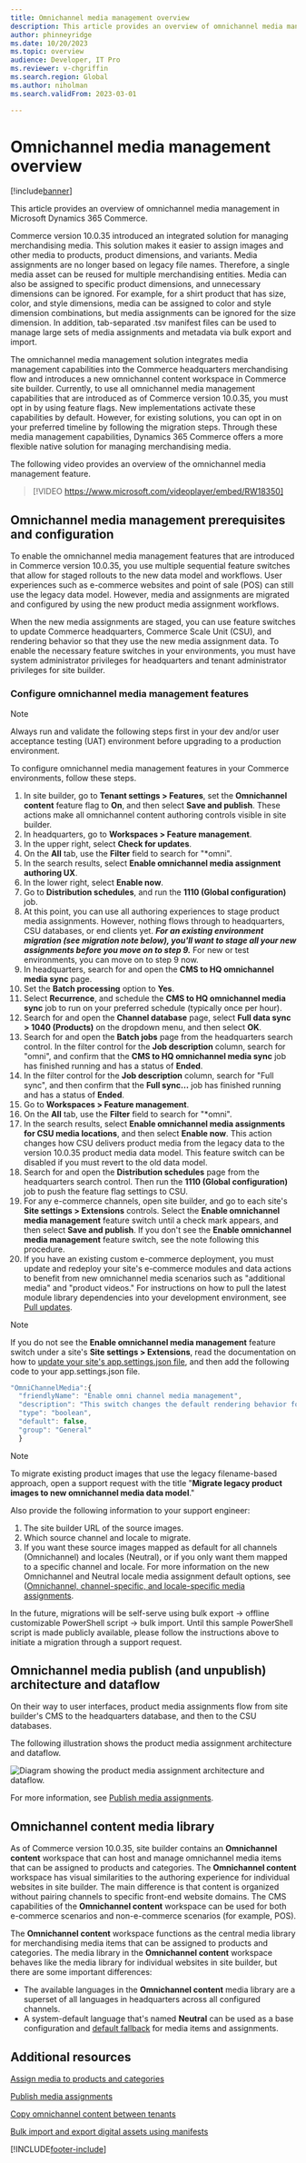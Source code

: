 ```yaml
---
title: Omnichannel media management overview
description: This article provides an overview of omnichannel media management in Microsoft Dynamics 365 Commerce.
author: phinneyridge
ms.date: 10/20/2023
ms.topic: overview
audience: Developer, IT Pro
ms.reviewer: v-chgriffin
ms.search.region: Global
ms.author: niholman
ms.search.validFrom: 2023-03-01

---
```


# Omnichannel media management overview

[!include[banner](../../finance/includes/banner.md)]

This article provides an overview of omnichannel media management in Microsoft Dynamics 365 Commerce.

Commerce version 10.0.35 introduced an integrated solution for managing merchandising media. This solution makes it easier to assign images and other media to products, product dimensions, and variants. Media assignments are no longer based on legacy file names. Therefore, a single media asset can be reused for multiple merchandising entities. Media can also be assigned to specific product dimensions, and unnecessary dimensions can be ignored. For example, for a shirt product that has size, color, and style dimensions, media can be assigned to color and style dimension combinations, but media assignments can be ignored for the size dimension. In addition,  tab-separated .tsv manifest files can be used to manage large sets of media assignments and metadata via bulk export and import.

The omnichannel media management solution integrates media management capabilities into the Commerce headquarters merchandising flow and introduces a new omnichannel content workspace in Commerce site builder. Currently, to use all omnichannel media management capabilities that are introduced as of Commerce version 10.0.35, you must opt in by using feature flags. New implementations activate these capabilities by default. However, for existing solutions, you can opt in on your preferred timeline by following the migration steps. Through these media management capabilities, Dynamics 365 Commerce offers a more flexible native solution for managing merchandising media.

The following video provides an overview of the omnichannel media management feature.

> [!VIDEO https://www.microsoft.com/videoplayer/embed/RW18350]

## Omnichannel media management prerequisites and configuration

To enable the omnichannel media management features that are introduced in Commerce version 10.0.35, you use multiple sequential feature switches that allow for staged rollouts to the new data model and workflows. User experiences such as e-commerce websites and point of sale (POS) can still use the legacy data model. However, media and assignments are migrated and configured by using the new product media assignment workflows.

When the new media assignments are staged, you can use feature switches to update Commerce headquarters, Commerce Scale Unit (CSU), and rendering behavior so that they use the new media assignment data. To enable the necessary feature switches in your environments, you must have system administrator privileges for headquarters and tenant administrator privileges for site builder.

### Configure omnichannel media management features

> [!NOTE]
> Always run and validate the following steps first in your dev and/or user acceptance testing (UAT) environment before upgrading to a production environment.

To configure omnichannel media management features in your Commerce environments, follow these steps.

1. In site builder, go to **Tenant settings \> Features**, set the **Omnichannel content** feature flag to **On**, and then select **Save and publish**. These actions make all omnichannel content authoring controls visible in site builder.
1. In headquarters, go to **Workspaces \> Feature management**.
1. In the upper right, select **Check for updates**.
1. On the **All** tab, use the **Filter** field to search for "\*omni".
1. In the search results, select **Enable omnichannel media assignment authoring UX**.
1. In the lower right, select **Enable now**.
1. Go to **Distribution schedules**, and run the **1110 (Global configuration)** job.
1. At this point, you can use all authoring experiences to stage product media assignments. However, nothing flows through to headquarters, CSU databases, or end clients yet. ***For an existing environment migration (see migration note below), you'll want to stage all your new assignments before you move on to step 9.*** For new or test environments, you can move on to step 9 now.
1. In headquarters, search for and open the **CMS to HQ omnichannel media sync** page.
1. Set the **Batch processing** option to **Yes**.
1. Select **Recurrence**, and schedule the **CMS to HQ omnichannel media sync** job to run on your preferred schedule (typically once per hour).
1. Search for and open the **Channel database** page, select **Full data sync \> 1040 (Products)** on the dropdown menu, and then select **OK**.
1. Search for and open the **Batch jobs** page from the headquarters search control. In the filter control for the **Job description** column, search for "omni", and confirm that the **CMS to HQ omnichannel media sync** job has finished running and has a status of **Ended**.
1. In the filter control for the **Job description** column, search for "Full sync", and then confirm that the **Full sync...** job has finished running and has a status of **Ended**.
1. Go to **Workspaces \> Feature management**.
1. On the **All** tab, use the **Filter** field to search for "\*omni".
1. In the search results, select **Enable omnichannel media assignments for CSU media locations**, and then select **Enable now**. This action changes how CSU delivers product media from the legacy data to the version 10.0.35 product media data model. This feature switch can be disabled if you must revert to the old data model.
1. Search for and open the **Distribution schedules** page from the headquarters search control. Then run the **1110 (Global configuration)** job to push the feature flag settings to CSU.
1. For any e-commerce channels, open site builder, and go to each site's **Site settings \> Extensions** controls. Select the **Enable omnichannel media management** feature switch until a check mark appears, and then select **Save and publish**. If you don't see the **Enable omnichannel media management** feature switch, see the note following this procedure.  
1. If you have an existing custom e-commerce deployment, you must update and redeploy your site's e-commerce modules and data actions to benefit from new omnichannel media scenarios such as "additional media" and "product videos." For instructions on how to pull the latest module library dependencies into your development environment, see [Pull updates](../e-commerce-extensibility/sdk-updates.md#pull-updates).

> [!NOTE]
> If you do not see the **Enable omnichannel media management** feature switch under a site's **Site settings \> Extensions**, read the documentation on how to [update your site's app.settings.json file](../e-commerce-extensibility/sdk-updates.md#update-the-appsettingsjson-file), and then add the following code to your app.settings.json file.

```javascript
"OmniChannelMedia":{
  "friendlyName": "Enable omni channel media management",
  "description": "This switch changes the default rendering behavior for product and category media. Once enabled, media assignments made in the omni channel workspace will be used instead of the legacy filename-based product and category image rendering behavior",
  "type": "boolean",
  "default": false,
  "group": "General"
  }   
```

> [!NOTE]
> To migrate existing product images that use the legacy filename-based approach, open a support request with the title "**Migrate legacy product
images to new omnichannel media data model**."
>
> Also provide the following information to your support engineer:
> 1) The site builder URL of the source images.
> 2) Which source channel and locale to migrate.
> 3) If you want these source images mapped as default for all channels (Omnichannel) and locales (Neutral), or if you only want them mapped to a specific channel and locale. For more information on the new Omnichannel and Neutral locale media assignment default options, see ([Omnichannel, channel-specific, and locale-specific media assignments](assign-media-omnichannel.md#omnichannel-channel-specific-and-locale-specific-media-assignments).
>
> In the future, migrations will be self-serve using bulk export -> offline customizable PowerShell script -> bulk import. Until this sample PowerShell script is made publicly available, please follow the instructions above to initiate a migration through a support request. 

## Omnichannel media publish (and unpublish) architecture and dataflow

On their way to user interfaces, product media assignments flow from site builder's CMS to the headquarters database, and then to the CSU databases.

The following illustration shows the product media assignment architecture and dataflow.

![Diagram showing the product media assignment architecture and dataflow.](../media/OMM_1.png)

For more information, see [Publish media assignments](publish-media-omnichannel.md).

## Omnichannel content media library

As of Commerce version 10.0.35, site builder contains an **Omnichannel content** workspace that can host and manage omnichannel media items that can be assigned to products and categories. The **Omnichannel content** workspace has visual similarities to the authoring experience for individual websites in site builder. The main difference is that content is organized without pairing channels to specific front-end website domains. The CMS capabilities of the **Omnichannel content** workspace can be used for both e-commerce scenarios and non-e-commerce scenarios (for example, POS).

The **Omnichannel content** workspace functions as the central media library for merchandising media items that can be assigned to products and categories. The media library in the **Omnichannel content** workspace behaves like the media library for individual websites in site builder, but there are some important differences:

- The available languages in the **Omnichannel content** media library are a superset of all languages in headquarters across all configured channels.
- A system-default language that's named **Neutral** can be used as a base configuration and [default fallback](assign-media-omnichannel.md#omnichannel-channel-specific-and-locale-specific-media-assignments) for media items and assignments.

## Additional resources

[Assign media to products and categories](assign-media-omnichannel.md)

[Publish media assignments](publish-media-omnichannel.md)

[Copy omnichannel content between tenants](copy-content-between-tenants.md)

[Bulk import and export digital assets using manifests](import-export-manifest.md)

[!INCLUDE[footer-include](../../includes/footer-banner.md)]
